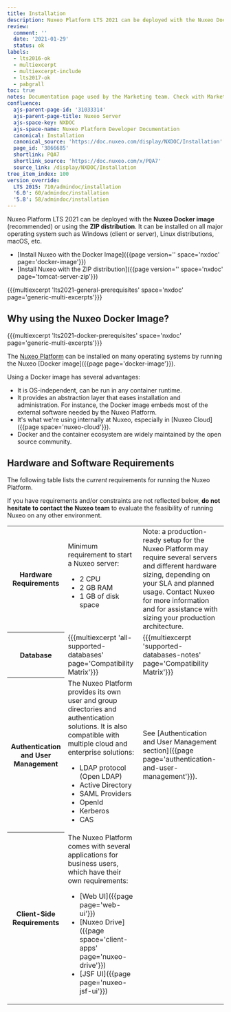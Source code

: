 ```yaml
---
title: Installation
description: Nuxeo Platform LTS 2021 can be deployed with the Nuxeo Docker image. It can be installed on all major operating system such as Windows, Linux distributions or macOS.
review:
  comment: ''
  date: '2021-01-29'
  status: ok
labels:
  - lts2016-ok
  - multiexcerpt
  - multiexcerpt-include
  - lts2017-ok
  - pabgrall
toc: true
notes: Documentation page used by the Marketing team. Check with Marketing before deleting or moving.
confluence:
  ajs-parent-page-id: '31033314'
  ajs-parent-page-title: Nuxeo Server
  ajs-space-key: NXDOC
  ajs-space-name: Nuxeo Platform Developer Documentation
  canonical: Installation
  canonical_source: 'https://doc.nuxeo.com/display/NXDOC/Installation'
  page_id: '3866685'
  shortlink: PQA7
  shortlink_source: 'https://doc.nuxeo.com/x/PQA7'
  source_link: /display/NXDOC/Installation
tree_item_index: 100
version_override:
  LTS 2015: 710/admindoc/installation
  '6.0': 60/admindoc/installation
  '5.8': 58/admindoc/installation
---
```


Nuxeo Platform LTS 2021 can be deployed with the **Nuxeo Docker image** (recommended) or using the **ZIP distribution**. It can be installed on all major operating system such as Windows (client or server), Linux distributions, macOS, etc.

- [Install Nuxeo with the Docker Image]({{page version='' space='nxdoc' page='docker-image'}})
- [Install Nuxeo with the ZIP distribution]({{page version='' space='nxdoc' page='tomcat-server-zip'}})

{{{multiexcerpt 'lts2021-general-prerequisites' space='nxdoc' page='generic-multi-excerpts'}}}

## Why using the Nuxeo Docker Image?

{{{multiexcerpt 'lts2021-docker-prerequisites' space='nxdoc' page='generic-multi-excerpts'}}}

The [Nuxeo Platform](https://www.nuxeo.com/content-services-platform/) can be installed on many operating systems by running the Nuxeo [Docker image]({{page page='docker-image'}}).

Using a Docker image has several advantages:

- It is OS-independent, can be run in any container runtime.
- It provides an abstraction layer that eases installation and administration. For instance, the Docker image embeds most of the external software needed by the Nuxeo Platform.
- It's what we're using internally at Nuxeo, especially in [Nuxeo Cloud]({{page space='nuxeo-cloud'}}).
- Docker and the container ecosystem are widely maintained by the open source community.

## Hardware and Software Requirements

The following table lists the _current_ requirements for running the Nuxeo Platform.

If you have requirements and/or constraints are not reflected below, **do not hesitate to contact the Nuxeo team** to evaluate the feasibility of running Nuxeo on any other environment.

<div class="table-scroll">
  <table class="hover">
    <tbody>
      <tr>
        <th colspan="1">Hardware Requirements</th>
          <td colspan="1">Minimum requirement to start a Nuxeo server:
          <ul>
            <li>2 CPU</li>
            <li>2&nbsp;GB RAM</li>
             <li>1&nbsp;GB of disk space</li>
          </ul>
        </td>
        <td colspan="1">Note: a production-ready setup for the Nuxeo Platform may require several servers and different hardware sizing, depending on your SLA and planned usage. Contact Nuxeo for more information and for assistance with sizing your production architecture.</td>
      </tr>
      <tr>
        <th colspan="1">Database</th>
        <td colspan="1">{{{multiexcerpt 'all-supported-databases' page='Compatibility Matrix'}}}</td>
        <td colspan="1">{{{multiexcerpt 'supported-databases-notes' page='Compatibility Matrix'}}}</td>
      </tr>
      <tr>
        <th colspan="1">Authentication and User Management</th>
        <td colspan="1">The Nuxeo Platform provides its own user and group directories and authentication solutions. It is also compatible with multiple cloud and enterprise solutions:
          <ul>
            <li>LDAP protocol (Open LDAP)</li>
            <li>Active Directory</li>
            <li>SAML Providers</li>
            <li>OpenId</li>
            <li>Kerberos</li>
            <li>CAS</li>
          </ul>
        </td>
        <td colspan="1">See [Authentication and User Management section]({{page page='authentication-and-user-management'}}).</td>
      </tr>
      <tr>
        <th colspan="1">Client-Side Requirements</th>
        <td colspan="1">The Nuxeo Platform comes with several applications for business users, which have their own requirements:
          <ul>
            <li>[Web UI]({{page page='web-ui'}})</li>
            <li>[Nuxeo Drive]({{page space='client-apps' page='nuxeo-drive'}})</li>
            <li>[JSF UI]({{page page='nuxeo-jsf-ui'}})</li>
          </ul>
        </td>
        <td colspan="1"></td>
      </tr>
    </tbody>
  </table>
</div>
